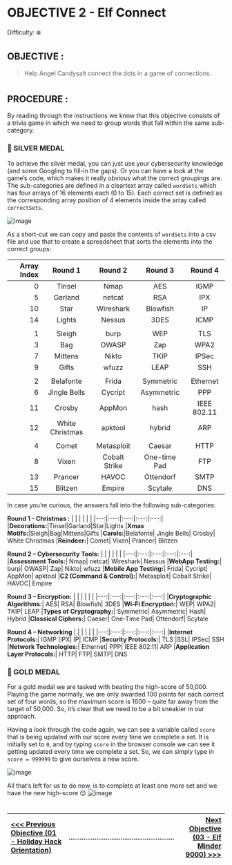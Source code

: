 # OBJECTIVE 2 - Elf Connect #
Difficulty: ❄️
## OBJECTIVE : ##
>Help Angel Candysalt connect the dots in a game of connections.
#  

## PROCEDURE : ##
By reading through the instructions we know that this objective consists of a trivia game in which we need to group words that fall within the same sub-category.

### 🥈 SILVER MEDAL ###

To achieve the silver medal, you can just use your cybersecurity knowledge (and some Googling to fill-in the gaps).  Or you can have a look at the game’s code, which makes it really obvious what the correct groupings are. The sub-categories are defined in a cleartext array called `wordSets` which has four arrays of 16 elements each (0 to 15).  Each correct set is defined as the corresponding array position of 4 elements inside the array called `correctSets`. 

![image](https://github.com/user-attachments/assets/21c0fa34-c883-4fa2-8985-b9d2e63742f8)

As a short-cut we can copy and paste the contents of `wordSets` into a csv file and use that to create a spreadsheet that sorts the elements into the correct groups:

Array Index|Round 1|Round 2|Round 3|Round 4
---:|:---:|:---:|:---:|:---:|
0|Tinsel|Nmap|AES|IGMP|
5|Garland|netcat|RSA|IPX
10|Star|Wireshark|Blowfish|IP
14|Lights|Nessus|3DES|ICMP
 | | | | |
1|Sleigh|burp|WEP|TLS
3|Bag|OWASP|Zap|WPA2|SSL
7|Mittens|Nikto|TKIP|IPSec
9|Gifts|wfuzz|LEAP|SSH
 | | | | |
2|Belafonte|Frida|Symmetric|Ethernet
6|Jingle Bells|Cycript|Asymmetric|PPP
11|Crosby|AppMon|hash|IEEE 802.11
12|White Christmas|apktool|hybrid|ARP
| | | | |				
4|Comet|Metasploit|Caesar|HTTP
8|Vixen|Cobalt Strike|One-time Pad|FTP
13|Prancer|HAVOC|Ottendorf|SMTP
15|Blitzen|Empire|Scytale|DNS

In case you’re curious, the answers fall into the following sub-categories:

**Round 1 - Christmas :**
|    |     |     |     |     |
|---:|:---:|:---:|:---:|:---:|
|__Decorations:__|Tinsel|Garland|Star|Lights
|__Xmas Motifs:__|Sleigh|Bag|Mittens|Gifts
|__Carols:__|Belafonte|	Jingle Bells|	Crosby|	White Christmas
|__Reindeer:__|	Comet|	Vixen|	Prancer|	Blitzen

**Round 2 – Cybersecurity Tools:**
|    |     |     |     |     |
|---:|:---:|:---:|:---:|:---:|
|__Assessment Tools:__|	Nmap|	netcat|	Wireshark|	Nessus
|__WebApp Testing:__|	burp|	OWASP| Zap|	Nikto|	wfuzz
|__Mobile App Testing:__|	Frida|	Cycript|	AppMon|	apktool
|__C2 (Command & Control):__|	Metasploit|	Cobalt Strike|	HAVOC|	Empire

**Round 3 – Encryption:**
|    |     |     |     |     |
|---:|:---:|:---:|:---:|:---:|
|__Cryptographic Algorithms:__|	AES|	RSA|	Blowfish|	3DES
|__Wi-Fi Encryption:__|	WEP|	WPA2|	TKIP|	LEAP
|__Types of Cryptography:__|	Symmetric|	Asymmetric|	Hash|	Hybrid
|__Classical Ciphers:__|	Caeser|	One-Time Pad|	Ottendorf|	Scytale

**Round 4 – Networking**
|    |     |     |     |     |
|---:|:---:|:---:|:---:|:---:|
|__Internet Protocols:__|	IGMP	|IPX|	IP|	ICMP
|__Security Protocols:__|	TLS	|SSL|	IPSec|	SSH
|__Network Technologies:__|	Ethernet|	PPP|	IEEE 802.11|	ARP
|__Application Layer Protocols:__|	HTTP|	FTP|	SMTP|	DNS

### 🥇 GOLD MEDAL ###

For a gold medal we are tasked with beating the high-score of 50,000.  Playing the game normally, we are only awarded 100 points for each correct set of four words, so the maximum score is 1600 – quite far away from the target of 50,000.  So, it’s clear that we need to be a bit sneakier in our approach.

Having a look through the code again, we can see a variable called `score` that is being updated with our score every time we complete a set.  It is initially set to `0`, and by typing `score` in the browser console we can see it getting updated every time we complete a set.  So, we can simply type in `score = 999999` to give ourselves a new score.

![image](https://github.com/user-attachments/assets/281b77c7-072b-45d8-93fb-803bbb02655b)


All that’s left for us to do now, is to complete at least one more set and we have the new high-score 😊
![image](https://github.com/user-attachments/assets/dc299621-6ccc-4a4f-9641-83f70d93321a)


#
[<<< Previous Objective (01 - Holiday Hack Orientation)](OBJECTIVE%2001%20-%20Holiday%20Hack%20orientation.md)|.........................................................| [Next Objective (03 - Elf Minder 9000) >>>](OBJECTIVE%2003%20-%20Elf%20Minder%209000.md)|
:-|--|-:


